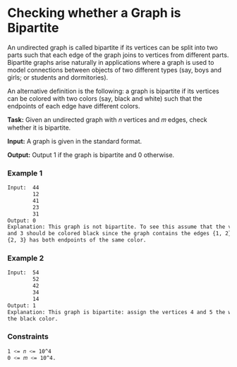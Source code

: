 # Checking whether a Graph is Bipartite

An undirected graph is called bipartite if its vertices can be split into two parts such that each edge of the
graph joins to vertices from different parts. Bipartite graphs arise naturally in applications where a graph
is used to model connections between objects of two different types (say, boys and girls; or students and
dormitories).

An alternative definition is the following: a graph is bipartite if its vertices can be colored with two colors
(say, black and white) such that the endpoints of each edge have different colors.

**Task:** Given an undirected graph with 𝑛 vertices and 𝑚 edges, check whether it is bipartite.

**Input:** A graph is given in the standard format.

**Output:** Output 1 if the graph is bipartite and 0 otherwise.

### Example 1
```sh
Input:  44
        12
        41
        23
        31
Output: 0
Explanation: This graph is not bipartite. To see this assume that the vertex 1 is colored white. Then the vertices 2
and 3 should be colored black since the graph contains the edges {1, 2} and {1, 3}. But then the edge
{2, 3} has both endpoints of the same color.
```

### Example 2
```sh
Input:  54
        52
        42
        34
        14
Output: 1
Explanation: This graph is bipartite: assign the vertices 4 and 5 the white color, assign all the remaining vertices
the black color.
```

### Constraints
```sh
1 <= 𝑛 <= 10^4
0 <= 𝑚 <= 10^4.
```

